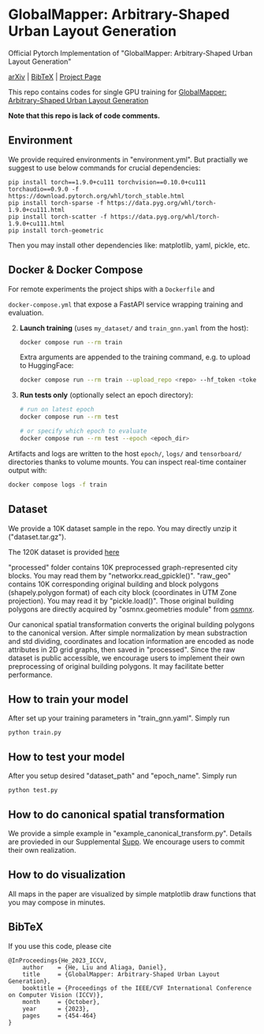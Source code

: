 # GlobalMapper: Arbitrary-Shaped Urban Layout Generation
Official Pytorch Implementation of "GlobalMapper: Arbitrary-Shaped Urban Layout Generation"

[arXiv](https://arxiv.org/abs/2307.09693) | [BibTeX](#bibtex) | [Project Page](https://arking1995.github.io/GlobalMapper/)

This repo contains codes for single GPU training for 
[GlobalMapper: Arbitrary-Shaped Urban Layout Generation](https://arxiv.org/pdf/2307.09693.pdf)

**Note that this repo is lack of code comments.**

## Environment
We provide required environments in "environment.yml". But practially we suggest to use below commands for crucial dependencies:
```
pip install torch==1.9.0+cu111 torchvision==0.10.0+cu111 torchaudio==0.9.0 -f https://download.pytorch.org/whl/torch_stable.html
pip install torch-sparse -f https://data.pyg.org/whl/torch-1.9.0+cu111.html
pip install torch-scatter -f https://data.pyg.org/whl/torch-1.9.0+cu111.html
pip install torch-geometric
```
Then you may install other dependencies like: matplotlib, yaml, pickle, etc.

## Docker & Docker Compose

For remote experiments the project ships with a `Dockerfile` and

`docker-compose.yml` that expose a FastAPI service wrapping training and
evaluation.

2. **Launch training** (uses `my_dataset/` and `train_gnn.yaml` from the host):

   ```bash
   docker compose run --rm train
   ```

   Extra arguments are appended to the training command, e.g. to upload to
   HuggingFace:

   ```bash
   docker compose run --rm train --upload_repo <repo> --hf_token <token>
   ```

3. **Run tests only** (optionally select an epoch directory):

   ```bash
   # run on latest epoch
   docker compose run --rm test

   # or specify which epoch to evaluate
   docker compose run --rm test --epoch <epoch_dir>
   ```

Artifacts and logs are written to the host `epoch/`, `logs/` and
`tensorboard/` directories thanks to volume mounts. You can inspect
real-time container output with:

```bash
docker compose logs -f train
```

## Dataset
We provide a 10K dataset sample in the repo. You may directly unzip it ("dataset.tar.gz").

The 120K dataset is provided [here](https://purdue0-my.sharepoint.com/:u:/g/personal/he425_purdue_edu/ET2gehuc9BhBhJd_4kIrhbYB0xJNuMDZE6mqVTZd9yDQ3Q?e=AwWMKy)

"processed" folder contains 10K preprocessed graph-represented city blocks. You may read them by "networkx.read_gpickle()". "raw_geo" contains 10K corresponding original building and block polygons (shapely.polygon format) of each city block (coordinates in UTM Zone projection). You may read it by "pickle.load()". Those original building polygons are directly acquired by "osmnx.geometries module" from [osmnx](https://osmnx.readthedocs.io/en/stable/user-reference.html).

Our canonical spatial transformation converts the original building polygons to the canonical version. After simple normalization by mean substraction and std dividing, coordinates and location information are encoded as node attributes in 2D grid graphs, then saved in "processed". Since the raw dataset is public accessible, we encourage users to implement their own preprocessing of original building polygons. It may facilitate better performance.


## How to train your model
After set up your training parameters in "train_gnn.yaml". Simply run
```
python train.py
```


## How to test your model
After you setup desired "dataset_path" and "epoch_name". Simply run
```
python test.py
```

## How to do canonical spatial transformation
We provide a simple example in "example_canonical_transform.py". Details are provieded in our Supplemental [Supp](https://openaccess.thecvf.com/content/ICCV2023/supplemental/He_GlobalMapper_Arbitrary-Shaped_Urban_ICCV_2023_supplemental.pdf). We encourage users to commit their own realization.


## How to do visualization
All maps in the paper are visualized by simple matplotlib draw functions that you may compose in minutes.


## BibTeX

If you use this code, please cite
```text
@InProceedings{He_2023_ICCV,
    author    = {He, Liu and Aliaga, Daniel},
    title     = {GlobalMapper: Arbitrary-Shaped Urban Layout Generation},
    booktitle = {Proceedings of the IEEE/CVF International Conference on Computer Vision (ICCV)},
    month     = {October},
    year      = {2023},
    pages     = {454-464}
}
```


